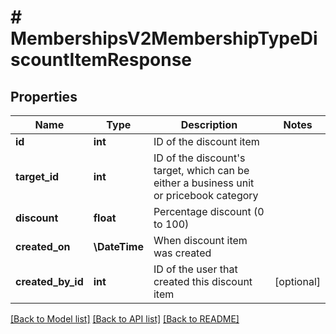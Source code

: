 # # MembershipsV2MembershipTypeDiscountItemResponse

## Properties

Name | Type | Description | Notes
------------ | ------------- | ------------- | -------------
**id** | **int** | ID of the discount item |
**target_id** | **int** | ID of the discount&#39;s target, which can be either a business unit or pricebook category |
**discount** | **float** | Percentage discount (0 to 100) |
**created_on** | **\DateTime** | When discount item was created |
**created_by_id** | **int** | ID of the user that created this discount item | [optional]

[[Back to Model list]](../../README.md#models) [[Back to API list]](../../README.md#endpoints) [[Back to README]](../../README.md)
